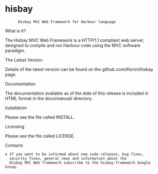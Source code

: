 hisbay
======

          Hisbay MVC Web Framework for Harbour language

  What is it?

  The Hisbay MVC Web Framework is a HTTP/1.1 compliant web 
  server, designed to compile and run Harbour code using 
  the MVC software paradigm.
  
  The Latest Version

  Details of the latest version can be found on the
  github.com/lfiorini/hisbay page.

  Documentation

  The documentation available as of the date of this release is
  included in HTML format in the docs/manual/ directory.

  Installation

  Please see the file called INSTALL.

  Licensing

  Please see the file called LICENSE.

  Contacts

    o If you want to be informed about new code releases, bug fixes,
      security fixes, general news and information about the 
      Hisbay MVC Web framework subscribe to the hisbay-framework Google Group.
